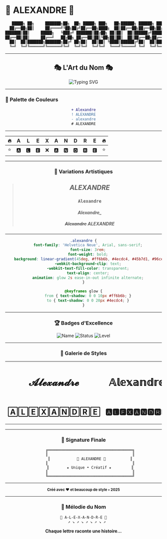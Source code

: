 # 🌟 **ALEXANDRE** 🌟

<div align="center">

```txt
   █████╗ ██╗     ███████╗██╗  ██╗ █████╗ ███╗   ██╗██████╗ ██████╗ ███████╗
  ██╔══██╗██║     ██╔════╝╚██╗██╔╝██╔══██╗████╗  ██║██╔══██╗██╔══██╗██╔════╝
███████║██║     █████╗   ╚███╔╝ ███████║██╔██╗ ██║██║  ██║██████╔╝█████╗
██╔══██║██║     ██╔══╝   ██╔██╗ ██╔══██║██║╚██╗██║██║  ██║██╔══██╗██╔══╝
  ██║  ██║███████╗███████╗██╔╝ ██╗██║  ██║██║ ╚████║██████╔╝██║  ██║███████╗
  ╚═╝  ╚═╝╚══════╝╚══════╝╚═╝  ╚═╝╚═╝  ╚═╝╚═╝  ╚═══╝╚═════╝ ╚═╝  ╚═╝╚══════╝
```

</div>

---

<div align="center">

## 🎭 **L'Art du Nom** 🎭

![Typing SVG](https://readme-typing-svg.demolab.com?font=Fira+Code&weight=600&size=30&duration=4000&pause=1000&color=F75C7E&center=true&vCenter=true&width=435&lines=Alexandre;Développeur;Créateur;Innovateur)

</div>

---

### 🌈 **Palette de Couleurs**

<div align="center">

```diff
+ Alexandre
! ALEXANDRE
- alexandre
# ALEXANDRE
```

</div>

---

<div align="center">

| 🔥 | **A** | **L** | **E** | **X** | **A** | **N** | **D** | **R** | **E** | 🔥 |
|:---:|:---:|:---:|:---:|:---:|:---:|:---:|:---:|:---:|:---:|:---:|
| ⭐ | 🅰️ | 🅻 | 🅴 | ❌ | 🅰️ | 🅽 | 🅳 | 🆁 | 🅴 | ⭐ |

</div>

---

<div align="center">

### 🎨 **Variations Artistiques**

> ## ***ALEXANDRE***
>
> ### `Alexandre`
>
> #### ***Alexandre_***
>
> ##### ~~Alexandre~~ **ALEXANDRE**

</div>

---

<div align="center">

```css
.alexandre {
    font-family: 'Helvetica Neue', Arial, sans-serif;
    font-size: 3rem;
    font-weight: bold;
    background: linear-gradient(45deg, #ff6b6b, #4ecdc4, #45b7d1, #96ceb4);
    -webkit-background-clip: text;
    -webkit-text-fill-color: transparent;
    text-align: center;
    animation: glow 2s ease-in-out infinite alternate;
}

@keyframes glow {
    from { text-shadow: 0 0 10px #ff6b6b; }
    to { text-shadow: 0 0 20px #4ecdc4; }
}
```

</div>

---

<div align="center">

### 🏆 **Badges d'Excellence**

![Name](https://img.shields.io/badge/Name-Alexandre-brightgreen?style=for-the-badge&logo=github)
![Status](https://img.shields.io/badge/Status-Extraordinaire-gold?style=for-the-badge&logo=star)
![Level](https://img.shields.io/badge/Level-Légendaire-purple?style=for-the-badge&logo=trophy)

</div>

---

<div align="center">

### 🎪 **Galerie de Styles**

<table>
<tr>
<td align="center"><h1>𝓐𝓵𝓮𝔁𝓪𝓷𝓭𝓻𝓮</h1></td>
<td align="center"><h1>𝔸𝕝𝕖𝕩𝕒𝕟𝕕𝕣𝕖</h1></td>
<td align="center"><h1>𝖠𝗅𝖾𝗑𝖺𝗇𝖽𝗋𝖾</h1></td>
</tr>
<tr>
<td align="center"><h2>🄰🄻🄴🅇🄰🄽🄳🅁🄴</h2></td>
<td align="center"><h2>🅰🅻🅴🆇🅰🅽🅳🆁🅴</h2></td>
<td align="center"><h2>Ⓐⓛⓔⓧⓐⓝⓓⓡⓔ</h2></td>
</tr>
</table>

</div>

---

<div align="center">

### 🌟 **Signature Finale**

```
      ╔══════════════════════════════════════╗
      ║                                      ║
      ║            🎯 ALEXANDRE 🎯           ║
      ║                                      ║
      ║        ★ Unique • Créatif ★         ║
      ║                                      ║
      ╚══════════════════════════════════════╝
```

---

<sub>**Créé avec ❤️ et beaucoup de style • 2025**</sub>

</div>

---

<div align="center">

### 🎵 **Mélodie du Nom**

```
🎵 A-L-E-X-A-N-D-R-E 🎵
   ↗️ ↘️ ↗️ ↘️ ↗️ ↘️ ↗️ ↘️ ↗️
```

**Chaque lettre raconte une histoire...**

</div>
